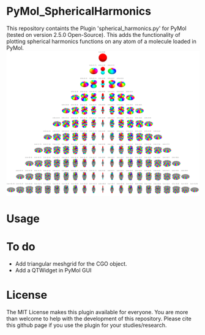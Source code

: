 # PyMol_SphericalHarmonics
This repository containts the Plugin 'spherical_harmonics.py' for PyMol (tested on version 2.5.0 Open-Source).
This adds the functionality of plotting spherical harmonics functions on any atom of a molecule loaded in PyMol.
![alt text](https://github.com/FabioFalcioni/PyMol_SphericalHarmonics/blob/main/spherical_harmonics.gif?raw=true)

# Usage

# To do
- Add triangular meshgrid for the CGO object.
- Add a QTWidget in PyMol GUI

# License
The MIT License makes this plugin available for everyone. You are more than welcome to help with the development of this repository.
Please cite this github page if you use the plugin for your studies/research.
